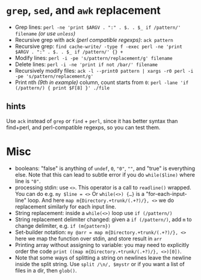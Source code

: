 # `grep`, `sed`, and `awk` replacement

* Grep lines:      `perl -ne 'print $ARGV . ":" . $. . $_ if /pattern/' filename` *(or use `unless`)*
* Recursive grep with ack *(perl compatible regexps)*: `ack pattern`
* Recursive grep:  `find cache-write/ -type f -exec perl -ne 'print $ARGV . ":" . $. . $_ if /pattern/' {} +`
* Modify lines:    `perl -i -pe 's/pattern/replacement/g' filename`
* Delete lines:    `perl -i -ne 'print if not /bar/' filename`
* Recursively modify files: `ack -l --print0 pattern | xargs -r0 perl -i -pe 's/pattern/replacement/g'`
* Print nth *(9th in example)* column, count starts from `0`: `perl -lane 'if (/pattern/) { print $F[8] }' ./file`

## hints

Use `ack` instead of `grep` or `find` + `perl`, since it has better syntax than find+perl, and perl-compatible regexps, so you can test them.

# Misc

* booleans: "false" is anything of `undef`, `0`, `"0"`, `""`, and "true" is everything else. Note that this can lead to subtle error if you do `while($line)` where line is `"0"`.
* processing stdin: use `<>`. This operator is a call to `readline()` wrapped. You can do e.g. `my $line = <>` Or `while(<>) {…}` is a "for-each-input-line" loop. And here `map m{Directory.+trunk/(.+?)/}, <>` we do replacement similarly for each input line.
* String replacement: inside a `while(<>)` loop use `if (/pattern/)`
* String replacement delimiter changed: given a `if (/pattern/)`, add `m` to change delimiter, e.g. `if (m{pattern})`
* Set-builder notation: `my @arr = map m{Directory.+trunk/(.+?)/}, <>` here we map the function over stdin, and store result in `arr`
* Printing array without assigning to variable: you may need to explicitly order the code `print ((map m{Directory.+trunk/(.+?)/}, <>)[0])`.
* Note that some ways of splitting a string on newlines leave the newline inside the split string. Use `split /\n/, $mystr` or if you want a list of files in a dir, then `glob()`.
